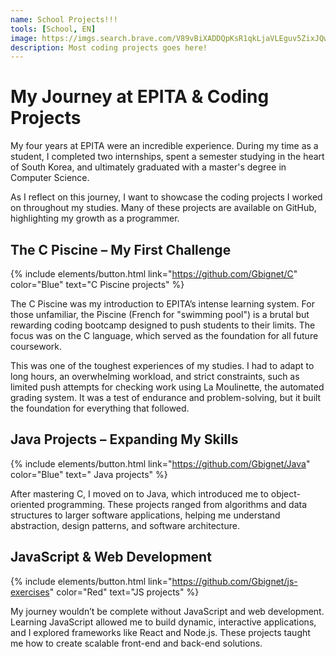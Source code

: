 ```yaml
---
name: School Projects!!!
tools: [School, EN]
image: https://imgs.search.brave.com/V89vBiXADDQpKsR1qkLjaVLEguv5ZixJQwWyCgrV5S8/rs:fit:500:0:0:0/g:ce/aHR0cHM6Ly9wcmV2/aWV3LnJlZGQuaXQv/NWViY2NlNW5veHE4/MS5wbmc_d2lkdGg9/OTYwJmZvcm1hdD1w/bmcmYXV0bz13ZWJw/JnM9NTVhZTM0NGU1/NjQ5MjUwMzZkMDcy/NGI3Y2Q5YzhmZGUw/N2QzMTE0Zg
description: Most coding projects goes here!
---
```


# My Journey at EPITA & Coding Projects

My four years at EPITA were an incredible experience. During my time as a student, I completed two internships, spent a semester studying in the heart of South Korea, and ultimately graduated with a master's degree in Computer Science.

As I reflect on this journey, I want to showcase the coding projects I worked on throughout my studies. Many of these projects are available on GitHub, highlighting my growth as a programmer.

## The C Piscine – My First Challenge

{% include elements/button.html link="https://github.com/Gbignet/C" color="Blue" text="C Piscine projects" %}


The C Piscine was my introduction to EPITA’s intense learning system. For those unfamiliar, the Piscine (French for "swimming pool") is a brutal but rewarding coding bootcamp designed to push students to their limits. The focus was on the C language, which served as the foundation for all future coursework.

This was one of the toughest experiences of my studies. I had to adapt to long hours, an overwhelming workload, and strict constraints, such as limited push attempts for checking work using La Moulinette, the automated grading system. It was a test of endurance and problem-solving, but it built the foundation for everything that followed.

## Java Projects – Expanding My Skills
{% include elements/button.html link="https://github.com/Gbignet/Java" color="Blue" text=" Java projects" %}

After mastering C, I moved on to Java, which introduced me to object-oriented programming. These projects ranged from algorithms and data structures to larger software applications, helping me understand abstraction, design patterns, and software architecture.

## JavaScript & Web Development
{% include elements/button.html link="https://github.com/Gbignet/js-exercises" color="Red" text="JS projects" %}

My journey wouldn’t be complete without JavaScript and web development. Learning JavaScript allowed me to build dynamic, interactive applications, and I explored frameworks like React and Node.js. These projects taught me how to create scalable front-end and back-end solutions.